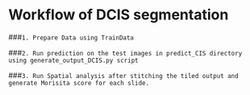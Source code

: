 
# Workflow of DCIS segmentation

###`1. Prepare Data using TrainData`

###`2. Run prediction on the test images in predict_CIS directory using generate_output_DCIS.py script`

###`3. Run Spatial analysis after stitching the tiled output and generate Morisita score for each slide.`

